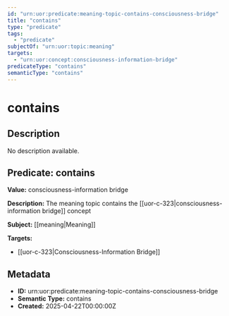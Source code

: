 ```yaml
---
id: "urn:uor:predicate:meaning-topic-contains-consciousness-bridge"
title: "contains"
type: "predicate"
tags:
  - "predicate"
subjectOf: "urn:uor:topic:meaning"
targets:
  - "urn:uor:concept:consciousness-information-bridge"
predicateType: "contains"
semanticType: "contains"
---
```


# contains

## Description

No description available.

## Predicate: contains

**Value:** consciousness-information bridge

**Description:** The meaning topic contains the [[uor-c-323|consciousness-information bridge]] concept

**Subject:** [[meaning|Meaning]]

**Targets:**

- [[uor-c-323|Consciousness-Information Bridge]]

## Metadata

- **ID:** urn:uor:predicate:meaning-topic-contains-consciousness-bridge
- **Semantic Type:** contains
- **Created:** 2025-04-22T00:00:00Z
